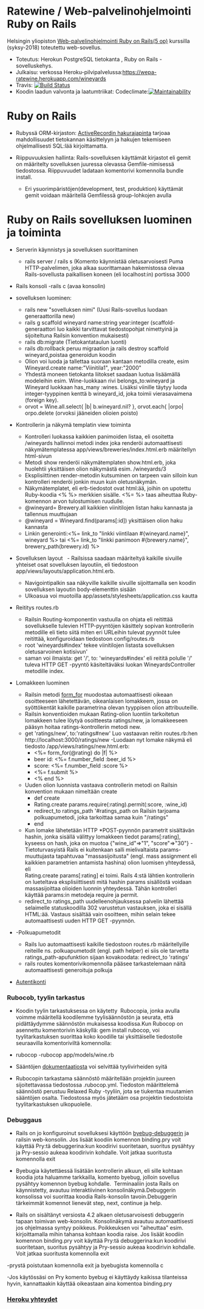 # Ratewine / Web-palvelinohjelmointi Ruby on Rails

 Helsingin yliopiston [Web-palvelinohjelmointi Ruby on Rails(5 op)](https://github.com/mluukkai/WebPalvelinohjelmointi2018/blob/master/wadror.md) kurssilla (syksy-2018)  toteutettu web-sovellus. 
 - Toteutus: Herokun PostgreSQL tietokanta , Ruby on Rails -sovelluskehys.
 - Julkaisu: verkossa Heroku-pilvipalvelussa:https://wepa-ratewine.herokuapp.com/wineyards
 - Travis: [![Build Status](https://travis-ci.org/vsvala/ratewine.svg?branch=master)](https://travis-ci.org/vsvala/ratewine)
 - Koodin laadun valvonta ja laatumtriikat: Codeclimate:[![Maintainability](https://api.codeclimate.com/v1/badges/b70919286f2ca8dd8d12/maintainability)](https://codeclimate.com/github/vsvala/ratewine/maintainability)
 
 
 
# Ruby on Rails

- Rubyssä ORM-kirjaston: [ActiveRecordin  hakurajapinta](https://guides.rubyonrails.org/active_record_querying.html) tarjoaa mahdollisuudet tietokannan käsittelyyn ja hakujen tekemiseen ohjelmallisesti SQL:lää kirjoittamatta. 

- Riippuvuuksien hallinta: Rails-sovelluksen käyttämät kirjastot eli gemit on määritelty sovelluksen juuressa olevassa Gemfile-nimisessä tiedostossa. Riippuvuudet ladataan komentorivi komennolla bundle install.
   - Eri ysuorimpäristöjen(development, test, produktion) käyttämät gemit voidaan määritellä Gemfilessä group-lohkojen avulla


# Ruby on Rails sovelluksen luominen ja toiminta

 - Serverin käynnistys ja sovelluksen suorittaminen
   - rails server /  rails s  (Komento käynnistää oletusarvoisesti Puma HTTP-palvelimen, joka alkaa suorittamaan hakemistossa
   olevaa Rails-sovellusta paikallisen koneen (eli localhost:in) portissa 3000

- Rails konsoli
 -rails c  (avaa konsolin)

- sovelluksen luominen: 
     - rails new "sovelluksen nimi" (Uusi Rails-sovellus luodaan generaattorilla new)
     - rails g scaffold wineyard name:string year:integer (scaffold-generaattori luo kaikki tarvittavat tiedostopohjat
     nimettyinä ja sijoiteltuna Railsin konvention mukaisesti)
     - rails db:migrate (Tietokantataulun luonti) 
     - rails db:rollback peruu migraation ja rails destroy scaffold wineyard,poistaa generoidun koodin 
     - Olion voi luoda ja tallettaa suoraan kantaan metodilla create, esim Wineyard.create name:"Viinitila1", year:"2000"
     - Yhdestä moneen tietokanta liitokset saadaan luotua lisäämällä modeleihin esim. Wine-luokkaan rivi 
     belongs_to:wineyard ja Wineyard luokkaan has_many :wines. Lisäksi viinille täytyy luoda integer-tyyppinen kenttä b
     wineyard_id, joka toimii vierasavaimena (foreign key). 
     - orvot = Wine.all.select{ |b| b.wineyard.nil? }, orvot.each{ |orpo| orpo.delete (orvoksi jääneiden olioien poisto)
 
 - Kontrollerin ja näkymä templatin view toiminta 
     - Kontrolleri luokassa kaikkien panimoiden listaa, eli osoitetta /wineyards hallinnoi metodi index joka renderöi
     automaattisesti näkymätemplatessa app/views/breweries/index.html.erb määritellyn html-sivun
     - Metodi show renderöi näkymätemplaten show.html.erb, joka huolehtii yksittäisen olion näkymästä esim. /wineyards/3
     - Eksplisiittinen render-metodin kutsuminen on tarpeen vain silloin kun kontrolleri renderöi jonkin muun kuin
     oletusnäkymän.
     - Näkymätemplatet, eli erb-tiedostot ovat html:ää, joihin on upotettu Ruby-koodia <% %> merkkien sisälle. <%= %> taas
     aiheuttaa Ruby-komennon arvon tulostumisen ruudulle.
     - @wineyard= Brewery.all kaikkien viinitilojen listan haku kannasta ja tallennus muuttujaan
     - @wineyard = Wineyard.find(params[:id]) yksittäisen olion haku kannasta
     - Linkin generointi:<%= link_to "linkki viintilaan #{wineyard.name}", wineyard %> 
     tai <%= link_to "linkki panimoon #{brewery.name}", brewery_path(brewery.id) %>
     
 - Sovelluksen layout
   - Railsissa saadaan määriteltyä kaikille sivuille yhteiset osat sovelluksen layoutiin, eli tiedostoon
    app/views/layouts/application.html.erb. 
   - Navigointipalkin  saa näkyville kaikille sivuille sijoittamalla sen koodin sovelluksen layoutin body-elementtin sisään
   - Ulkoasua voi muotoilla app/assets/stylesheets/application.css  kautta
 
 
 - Reititys routes.rb
   - Railsin Routing-komponentin vastuulla on ohjata eli reitittää sovellukselle tulevien HTTP-pyyntöjen käsittely sopivan
   kontrollerin metodille eli tieto siitä miten eri URLeihin tulevat pyynnöt tulee reitittää, konfiguroidaan tiedostoon
   config/routes.rb
   - root 'wineyards#index' tekee viinitilojen listasta sovelluksen oletusarvoinen kotisivun' 
   - saman voi ilmaista: get '/', to: 'wineyards#index' eli reititä polulle '/' tuleva HTTP GET -pyyntö käsiteltäväksi luokan
   WineyardsController metodille index.
   
     
 - Lomakkeen luominen
    - Railsin metodi [form_for](http://guides.rubyonrails.org/form_helpers.html#dealing-with-model-objects)  muodostaa 
    automaattisesti oikeaan osoitteeseen lähetettävän, oikeanlaisen lomakkeem, jossa on syöttökentät kaikille parametrina
    olevan tyyppisen olion attribuuteille.
    - Railsin konventioiden mukaan Rating-olion luontiin tarkoitetun lomakkeen tulee löytyä osoitteesta ratings/new, ja
    lomakkeeseen pääsyn hoitaa ratings-kontrollerin metodi new.
    - get 'ratings/new', to:'ratings#new' Luo vastaavan reitin routes.rb:hen   http://localhost:3000/ratings/new
    -Luodaan nyt lomake näkymä eli tiedosto /app/views/ratings/new.html.erb:
       - <%= form_for(@rating) do |f| %>
       - beer id: <%= f.number_field :beer_id %>
       - score: <%= f.number_field :score %>
       - <%= f.submit %>
       - <% end %>
    - Uuden olion luonnista vastaava controllerin metodi on Railsin konvention mukaan nimeltään create
       - def create
       -   Rating.create params.require(:rating).permit(:score, :wine_id)
       -   redirect_to ratings_path '#ratings_path on Railsin tarjoama polkuapumetodi, joka tarkoittaa samaa kuin "/ratings"
       -  end
    - Kun lomake lähetetään HTTP *POST-pyynnön parametrit sisältävän hashin, jonka sisällä välittyy lomakkeen tiedot
    params[:rating], kyseess on hash, joka on muotoa {"wine_id"=>"1", "score"=>"30"}
    -Tietoturvasyistä Rails ei kuitenkaan salli mielivaltaista params-muuttujasta tapahtuvaa "massasijoitusta" 
    (engl. mass assignment eli kaikkien parametrien antamista hashina) olion luomisen yhteydessä, eli  
    Rating.create params[:rating] ei toimi. Rails 4:stä lähtien kontrollerin on lueteltava eksplisiittisesti mitä
    hashin params sisällöstä voidaan massasijoittaa olioiden luonnin yhteydessä. Tähän kontrolleri käyttää params:in
    metodeja require ja permit.
    - redirect_to ratings_path uudelleenohjauksessa palvelin lähettää selaimelle statuskoodilla 302 varustetun vastauksen,
    joka ei sisällä  HTML:ää. Vastaus sisältää vain osoitteen, mihin selain tekee automaattisesti uuden HTTP GET -pyynnön. 

- -Polkuapumetodit
  - Rails luo automaattisesti kaikille tiedostoon routes.rb määritellyille reiteille ns. polkuapumetodit (engl. path helper)
  ei siis ole tarvetta ratings_path-apufunktion sijaan kovakoodata:  redirect_to 'ratings'
  - rails routes komentorivikomennolla pääsee tarkastelemaan näitä automaattisesti generoituja polkuja
  

- [Autentikonti](https://github.com/vsvala/ratewine/blob/master/Dokumentaatio/Autentikointi.md)

### Rubocob, tyylin tarkastus 
- Koodin tyylin tarkastuksessa on käytetty  Rubocopia, jonka avulla voimme määritellä koodilemme tyylisäännöstön ja seurata,
että pidättäydymme säännöstön mukaisessa koodissa.Kun Rubocop on asennettu komentorivin käskyllä: gem install rubocop, voi
tyylitarkastuksen suorittaa koko koodille tai yksittäiselle tiedostolle seuraavilla komentoriviltä komennolla: 
 - rubocop
 -rubocop app/models/wine.rb

- Sääntöjen [dokumentaatiosta](http://docs.rubocop.org/en/latest/cops/) voi selvittää tyylivirheiden syitä

- Rubocopin tarkastama säännöstö määritellään projektin juureen sijoitettavassa tiedostossa .rubocop.yml. Tiedoston määrittelemä säännöstö perustuu Relaxed Ruby -tyyliin, jota se tiukentaa muutamien sääntöjen osalta. Tiedostossa myös jätetääm osa projektin tiedostoista tyylitarkastuksen ulkopuolelle.

### Debuggaus
- Rails on jo konfiguroinut sovelluksesi käyttöön [byebug-debuggerin](http://guides.rubyonrails.org/debugging_rails_applications.html#debugging-with-the-byebug-gem) ja railsin web-konsolin. 
Jos lisäät koodiin komennon binding.pry voit käyttää Pry:tä debuggerina:kun koodirivi suoritetaan, suoritus pysähtyy ja Pry-sessio aukeaa koodirivin kohdalle. Voit jatkaa suoritusta komennolla exit

- Byebugia käytettäessä lisätään kontrollerin alkuun, eli sille kohtaan koodia jota haluamme tarkkailla, komento byebug, jolloin sovellus pysähtyy komennon byebug kohdalle.  Terminaaliin josta Rails on käynnistetty, avautuu interaktiivinen konsolinäkymä.Debuggerin konsolissa voi  suorittaa koodia Rails-konsolin tavoin.Debuggerin tärkeimmät komennot lienevät step, next, continue ja help.

- Rails on sisältänyt versiosta 4.2 alkaen oletusarvoisesti debuggerin tapaan toimivan web-konsolin. Konsolinäkymä avautuu
automaattisesti jos ohjelmassa syntyy poikkeus. Poikkeuksen voi "aiheuttaa" esim. kirjoittamalla mihin tahansa kohtaan
koodia raise. Jos lisäät koodiin komennon binding.pry voit käyttää Pry:tä debuggerina:kun koodirivi suoritetaan, suoritus pysähtyy ja Pry-sessio aukeaa koodirivin kohdalle. Voit jatkaa suoritusta komennolla exit

-prystä poistutaan komennolla exit ja byebugista komennolla c

-Jos käytössäsi on Pry komento byebug ei käyttäydy kaikissa tilanteissa hyvin, kannattaakin käyttää oikeastaan aina komentoa
binding.pry
    
 ### [Heroku yhteydet](https://github.com/vsvala/ratewine/blob/master/Dokumentaatio/Heroku%20yhteydet.md)
